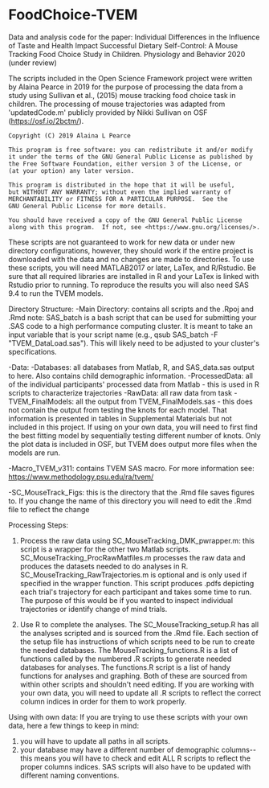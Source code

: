 # FoodChoice-TVEM
Data and analysis code for the paper: Individual Differences in the Influence of Taste and Health Impact Successful Dietary Self-Control: A Mouse Tracking Food Choice Study in Children. Physiology and Behavior 2020 (under review)

The scripts included in the Open Science Framework project were written by Alaina Pearce in 2019 for the purpose of processing the data from a study using Sullivan et al., (2015) mouse tracking food choice task in children. The processing of mouse trajectories was adapted from 'updatedCode.m' publicly provided by Nikki Sullivan on OSF (https://osf.io/2bctm/). 

    Copyright (C) 2019 Alaina L Pearce

    This program is free software: you can redistribute it and/or modify
    it under the terms of the GNU General Public License as published by
    the Free Software Foundation, either version 3 of the License, or
    (at your option) any later version.

    This program is distributed in the hope that it will be useful,
    but WITHOUT ANY WARRANTY; without even the implied warranty of
    MERCHANTABILITY or FITNESS FOR A PARTICULAR PURPOSE.  See the
    GNU General Public License for more details.

    You should have received a copy of the GNU General Public License
    along with this program.  If not, see <https://www.gnu.org/licenses/>.



These scripts are not guaranteed to work for new data or under new directory configurations, however, they should work if the entire project is downloaded with the data and no changes are made to directories. To use these scripts, you will need MATLAB2017 or later, LaTex, and R/Rstudio. Be sure that all required libraries are installed in R and your LaTex is linked with Rstudio prior to running. To reproduce the results you will also need SAS 9.4 to run the TVEM models.

Directory Structure:
-Main Directory: contains all scripts and the .Rpoj and .Rmd 
note: SAS_batch is a bash script that can be used for submitting your .SAS code to a high performance computing cluster. It is meant to take an input variable that is your script name (e.g., qsub SAS_batch -F "TVEM_DataLoad.sas"). This will likely need to be adjusted to your cluster's specifications.

-Data:
  -Databases: all databases from Matlab, R, and SAS_data.sas output to here. Also contains child demographic information.
  -ProcessedData: all of the individual participants' processed data from Matlab - this is used in R scripts to characterize trajectories
  -RawData: all raw data from task
  -TVEM_FinalModels: all the output from TVEM_FinalModels.sas - this does not contain the output from testing the knots for each model. That information is presented in tables in Supplemental Materials but not included in this project. If using on your own data, you will need to first find the best fitting model by sequentially testing different number of knots. Only the plot data is included in OSF, but TVEM does output more files when the models are run.

-Macro_TVEM_v311: contains TVEM SAS macro. For more information see: https://www.methodology.psu.edu/ra/tvem/

-SC_MouseTrack_Figs: this is the directory that the .Rmd file saves figures to. If you change the name of this directory you will need to edit the .Rmd file to reflect the change

Processing Steps:
1) Process the raw data using SC_MouseTracking_DMK_pwrapper.m: this script is a wrapper for the other two Matlab scripts. SC_MouseTracking_ProcRawMatfiles.m processes the raw data and produces the datasets needed to do analyses in R. SC_MouseTracking_RawTrajectories.m is optional and is only used if specified in the wrapper function. This script produces .pdfs depicting each trial's trajectory for each participant and takes some time to run. The purpose of this would be if you wanted to inspect individual trajectories or identify change of mind trials.

2) Use R to complete the analyses. The SC_MouseTracking_setup.R has all the analyses scripted and is sourced from the .Rmd file. Each section of the setup file has instructions of which scripts need to be run to create the needed databases. The MouseTracking_functions.R is a list of functions called by the numbered .R scripts to generate needed databases for analyses. The functions.R script is a list of handy functions for analyses and graphing. Both of these are sourced from within other scripts and shouldn't need editing. If you are working with your own data, you will need to update all .R scripts to reflect the correct column indices in order for them to work properly.

Using with own data:
If you are trying to use these scripts with your own data, here a few things to keep in mind:
1) you will have to update all paths in all scripts. 
2) your database may have a different number of demographic columns--this means you will have to check and edit ALL R scripts to reflect the proper columns indices. SAS scripts will also have to be updated with different naming conventions.
